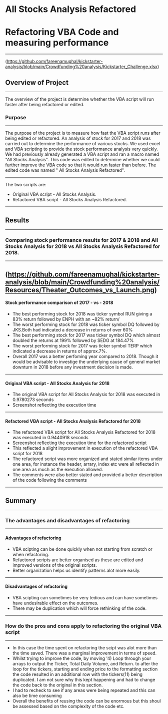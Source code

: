 # All Stocks Analysis Refactored


# Refactoring VBA Code and measuring performance
---
(https://github.com/fareenamughal/kickstarter-analysis/blob/main/Crowdfunding%20analysis/Kickstarter_Challenge.xlsx)
## Overview of Project
---
The overview of the project is determine whether the VBA script will run faster after being refactored or edited. 
### Purpose
---
The purpose of the project is to measure how fast the VBA script runs after being edited or refactored.
An analysis of stock for 2017 and 2018 was carried out to determine the performance of various stocks. We used excel and VBA scripting to provide the stock            performance analysis very quickly. We had previously already generated a VBA script and ran a macro named "All Stocks Analysis". This code was edited to determine      whether we could further improve the VBA code so that it would run faster than before. The edited code was named " All Stocks Analysis Refactored".

---
The two scripts are:
  - Original VBA script - All Stocks Analysis.
  - Refactored VBA script - All Stocks Analysis Refactored.
---
## Results
--- 
### Comparing stock performance results for 2017 & 2018 and All Stocks Analysis for 2018 vs All Stocks Analysis Refactored for 2018.
---
(https://github.com/fareenamughal/kickstarter-analysis/blob/main/Crowdfunding%20analysis/Resources/Theater_Outcomes_vs_Launch.png)
----
#### Stock performance comparison of 2017 - vs - 2018
  - The best performing stock for 2018 was ticker symbol RUN giving a 83% return followed by ENPH with an ~82% return/
  - The worst performing stock for 2018 was ticker symbol DQ followed by JKS.Both had indicated a decrease in returns of over 60%
  - The best performing stock for 2017 was ticker symbol DQ which almost doubled the returns at 199% followed by SEDG at 184.47%
  - The worst performing stock for 2017 was ticker symbol TERP which indicated a decrease in returns of approx.7%.
  - Overall 2017 was a better perfoming year compared to 2018. Though it would be advisable to investige the underlying cause of general market downturn in 2018           before any investment decision is made.	 
----
#### Original VBA script - All Stocks Analysis for 2018
  - The original VBA script for All Stocks Analysis for 2018 was executed in 0.9780273 seconds
  - Screenshot reflecting the execution time
----
#### Refactored VBA script - All Stocks Analysis Refactored for 2018
  - The refactored VBA script for All Stocks Analysis Refactored for 2018 was executed in 0.9440918 seconds 
  - Screenshot reflecting the execution time for the refactored script
  - This reflected a slight improvement in execution of the refactored VBA script for 2018
  - The refactored script was more organized and stated similar items under one area, for instance the header, arrary, index etc were all reflected in one area as much     as the execution allowed.
  - The comments were also better stated and provided a better description of the code following the comments

---
## Summary
---
### The advantages and disadvantages of refactoring
---
#### Advantages of refactoring
  - VBA scipting can be done quickly when not starting from scratch or when refactoring.
  - Refactored scripts are better organised as these are edited and improved versions of the original scripts.
  - Better organization helps us identify patterns alot more easily. 
---
#### Disadvantages of refactoring
  - VBA scipting can sometimes be very tedious and can have sometimes have undesirable effect on the outcomes.
  - There may be duplication which will force rethinking of the code.
---

### How do the pros and cons apply to refactoring the original VBA script
---
  - In this case the time spent on refactoring the scipt was alot more than the time saved. There was a marginal improvement in terms of speed.
  - Whilst trying to improve the code, by moving '4) Loop through your arrays to output the Ticker, Total Daily Volume, and Return. to after the loop for the tickers,     starting and ending price to the formatting section the code resulted in an additional row with the tickers(11) being duplicated. I am not sure why this kept           happening and had to change the code back to the original in this section.
  - I had to recheck to see if any areas were being repeated and this can also be time consuming
  - Overall the benefits of reusing the code can be enormous but this shoul be assessed based on the complexity of the code etc. 

